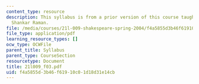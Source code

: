```yaml
---
content_type: resource
description: This syllabus is from a prior version of this course taught by Professor
  Shankar Raman.
file: /media/courses/21l-009-shakespeare-spring-2004/f4a5855d3b46f61910c01d18d31e14cb_21l009_f03.pdf
file_type: application/pdf
learning_resource_types: []
ocw_type: OCWFile
parent_title: Syllabus
parent_type: CourseSection
resourcetype: Document
title: 21l009_f03.pdf
uid: f4a5855d-3b46-f619-10c0-1d18d31e14cb
---
```


